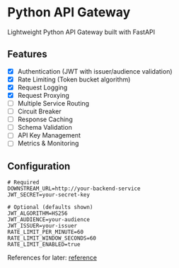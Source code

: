 # Python API Gateway
Lightweight Python API Gateway built with FastAPI

## Features

- [x] Authentication (JWT with issuer/audience validation)
- [x] Rate Limiting (Token bucket algorithm)
- [x] Request Logging
- [x] Request Proxying
- [ ] Multiple Service Routing
- [ ] Circuit Breaker
- [ ] Response Caching
- [ ] Schema Validation
- [ ] API Key Management
- [ ] Metrics & Monitoring

## Configuration

```
# Required
DOWNSTREAM_URL=http://your-backend-service
JWT_SECRET=your-secret-key

# Optional (defaults shown)
JWT_ALGORITHM=HS256
JWT_AUDIENCE=your-audience
JWT_ISSUER=your-issuer
RATE_LIMIT_PER_MINUTE=60
RATE_LIMIT_WINDOW_SECONDS=60
RATE_LIMIT_ENABLED=true
```

References for later: [reference](https://github.com/MJ-API-Development/api-gateway/blob/master/src/prefetch/dynamic_urls.py)